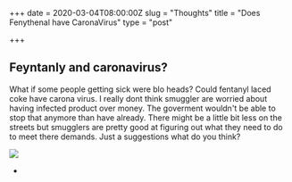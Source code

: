 +++
date = 2020-03-04T08:00:00Z
slug = "Thoughts"
title = "Does Fenythenal have CaronaVirus"
type = "post"

+++
## Feyntanly and caronavirus?

What if some people getting sick were blo heads? Could fentanyl laced coke have carona virus. I really dont think smuggler are worried about having infected product over money. The goverment wouldn't be able to stop that anymore than have already. There might be a little bit less on the streets but smugglers are pretty good at figuring out what they need to do to meet there demands. Just a suggestions what do you think?

![](http://www.freakingnews.com/pictures/99000/Al-Pacino-Egghead-in-Scarface--99119.jpg)

* 